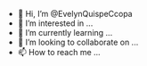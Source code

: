 - 👋 Hi, I’m @EvelynQuispeCcopa
- 👀 I’m interested in ...
- 🌱 I’m currently learning ...
- 💞️ I’m looking to collaborate on ...
- 📫 How to reach me ...

<!---
EvelynQuispeCcopa/EvelynQuispeCcopa is a ✨ special ✨ repository because its `README.md` (this file) appears on your GitHub profile.
You can click the Preview link to take a look at your changes.
--->
